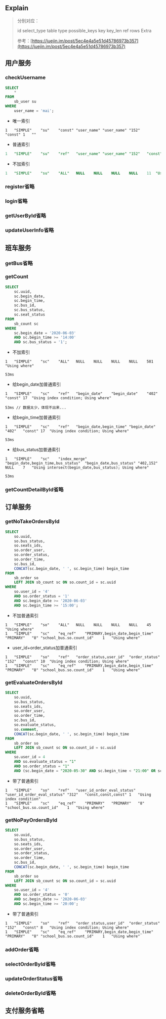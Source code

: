 ## Explain

> 分别对应：
>
> id  select_type  table  type  possible_keys  key  key_len  ref  rows  Extra
>
> 参考：[https://juejin.im/post/5ec4e4a5e51d45786973b357](https://juejin.im/post/5ec4e4a5e51d45786973b357)

##  用户服务

### checkUsername

```sql
SELECT
	*
FROM
	sb_user su
WHERE
	user_name = 'mai';
```

- 唯一索引

```
1	"SIMPLE"	"su"	"const"	"user_name"	"user_name"	"152"	"const"	1	""
```

- 普通索引

```sql
1	"SIMPLE"	"su"	"ref"	"user_name"	"user_name"	"152"	"const"	1	"Using index condition"
```

- 不加索引

```sql
1	"SIMPLE"	"su"	"ALL"	NULL	NULL	NULL	NULL	11	"Using where"
```

### register省略

### login省略

### getUserById省略

### updateUserInfo省略

## 班车服务

### getBus省略

### getCount

```sql
SELECT
	sc.uuid,
	sc.begin_date,
	sc.begin_time,
	sc.bus_id,
	sc.bus_status,
	sc.seat_status
FROM
	sb_count sc
WHERE
	sc.begin_date = '2020-06-03'
	AND sc.begin_time >= '14:00'
	AND sc.bus_status = '1';
```

- 不加索引

```
1	"SIMPLE"	"sc"	"ALL"	NULL	NULL	NULL	NULL	581	"Using where"

53ms
```

- 给begin_date加普通索引

```
1	"SIMPLE"	"sc"	"ref"	"begin_date"	"begin_date"	"402"	"const"	17	"Using index condition; Using where"

53ms // 数据太少，体现不出来...
```

- 给begin_time加普通索引

```
1	"SIMPLE"	"sc"	"ref"	"begin_date,begin_time"	"begin_date"	"402"	"const"	17	"Using index condition; Using where"

53ms
```

- 给bus_status加普通索引

```
1	"SIMPLE"	"sc"	"index_merge"	"begin_date,begin_time,bus_status"	"begin_date,bus_status"	"402,152"	NULL	7	"Using intersect(begin_date,bus_status); Using where"

53ms
```

### getCountDetailById省略

## 订单服务

### getNoTakeOrdersById

```sql
SELECT
	so.uuid,
	so.bus_status,
	so.seats_ids,
	so.order_user,
	so.order_status,
	so.order_time,
	sc.bus_id,
	CONCAT(sc.begin_date, ' ', sc.begin_time) begin_time
FROM
	sb_order so
	LEFT JOIN sb_count sc ON so.count_id = sc.uuid
WHERE
	so.user_id = '4'
	AND so.order_status = '1'
	AND sc.begin_date >= '2020-06-03'
	AND sc.begin_time >= '15:00';
```

- 不加普通索引

```
1	"SIMPLE"	"so"	"ALL"	NULL	NULL	NULL	NULL	45	"Using where"
1	"SIMPLE"	"sc"	"eq_ref"	"PRIMARY,begin_date,begin_time"	"PRIMARY"	"8"	"school_bus.so.count_id"	1	"Using where"
```

- user_id+order_status加普通索引

```
1	"SIMPLE"	"so"	"ref"	"order_status,user_id"	"order_status"	"152"	"const"	10	"Using index condition; Using where"
1	"SIMPLE"	"sc"	"eq_ref"	"PRIMARY,begin_date,begin_time"	"PRIMARY"	"8"	"school_bus.so.count_id"	1	"Using where"
```

### getEvaluateOrdersById

```sql
SELECT
    so.uuid,
    so.bus_status,
    so.seats_ids,
    so.order_user,
    so.order_time,
    sc.bus_id,
    so.evaluate_status,
    so.comment,
    CONCAT(sc.begin_date, ' ', sc.begin_time) begin_time
FROM
    sb_order so
    LEFT JOIN sb_count sc ON so.count_id = sc.uuid
WHERE
    so.user_id = 4
    AND so.evaluate_status = "1"
    AND so.order_status = "1"
    AND (sc.begin_date = "2020-05-30" AND sc.begin_time < "21:00" OR sc.begin_date < "2020-05-30")

```

- 带了普通索引

```
1	"SIMPLE"	"so"	"ref"	"user_id_order_eval_status"	"user_id_order_eval_status"	"312"	"const,const,const"	1	"Using index condition"
1	"SIMPLE"	"sc"	"eq_ref"	"PRIMARY"	"PRIMARY"	"8"	"school_bus.so.count_id"	1	"Using where"
```

### getNoPayOrdersById

```sql
SELECT
	so.uuid,
	so.bus_status,
	so.seats_ids,
	so.order_user,
	so.order_status,
	so.order_time,
	sc.bus_id,
	CONCAT(sc.begin_date, ' ', sc.begin_time) begin_time
FROM
	sb_order so
	LEFT JOIN sb_count sc ON so.count_id = sc.uuid
WHERE
	so.user_id = '4'
	AND so.order_status = '0'
	AND sc.begin_date >= '2020-06-03'
	AND sc.begin_time >= '20:00';
```

- 带了普通索引

```
1	"SIMPLE"	"so"	"ref"	"order_status,user_id"	"order_status"	"152"	"const"	8	"Using index condition; Using where"
1	"SIMPLE"	"sc"	"eq_ref"	"PRIMARY,begin_date,begin_time"	"PRIMARY"	"8"	"school_bus.so.count_id"	1	"Using where"
```

### addOrder省略

### selectOrderById省略

### updateOrderStatus省略

### deleteOrderById省略

## 支付服务省略

